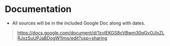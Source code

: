 # Documentation
- All sources will be in the included Google Doc along with dates. 
> https://docs.google.com/document/d/1zvIEKGS8cVBwm30qGvOJlxZLRJxzSuUPJaBDogW1lmo/edit?usp=sharing

